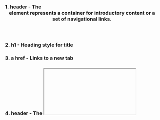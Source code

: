 ### 1. header -  The <header> element represents a container for introductory content or a set of navigational links.
### 2. h1 - Heading style for title 
### 3. a href - Links to a new tab 
### 4. header - The <iframe> tag specifies an inline frame. An inline frame is used to embed another document within the current HTML document.
### 5. footer - The <footer> tag defines a footer for a document or section.
### 6. form - The <form> tag is used to create an HTML form for user input.
